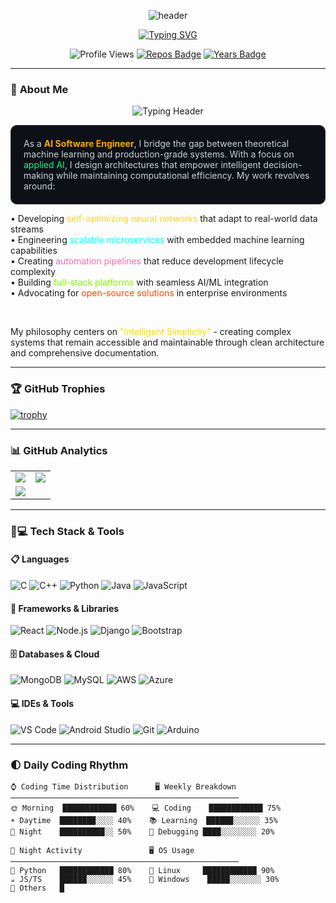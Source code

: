 <div align="center">
  
  ![header](https://capsule-render.vercel.app/api?type=waving&color=0:0A1128,100:00F3FF&height=300&section=header&text=OM%20SAH&fontSize=90&fontColor=ffffff&animation=scaleIn&desc=AI%20Software%20Engineer&descSize=28&descAlignY=65&stroke=1F51FF&strokeWidth=3)

  [![Typing SVG](https://readme-typing-svg.demolab.com?font=Space+Grotesk&weight=800&size=28&duration=4000&pause=1000&color=00F3FF&center=true&width=600&lines=🤖+AI+Systems+Architect;🚀+Full-Stack+Engineer;🔍+Solutions+Alchemist;🌱+Lifelong+Learner;⚡+Tech+Visionary&underline=true&underlineColor=1F51FF)](https://git.io/typing-svg)

  ![Profile Views](https://komarev.com/ghpvc/?username=omsah84&label=PROFILE+VISITS&color=00ff88&style=for-the-badge&labelColor=0d1117)
  [![Repos Badge](https://badges.pufler.dev/repos/omsah84?color=00ff88&style=for-the-badge&label=REPOSITORIES)](https://badges.pufler.dev)
  [![Years Badge](https://badges.pufler.dev/years/omsah84?color=00ff88&style=for-the-badge&label=CODING+YEARS)](https://badges.pufler.dev)

</div>

---

### 🧠 **About Me**

<p align="center">
  <img src="https://readme-typing-svg.demolab.com?font=Fira+Code&size=26&weight=700&pause=1000&color=00FF88&width=600&lines=BUILDING+INTELLIGENT+SYSTEMS;DESIGNING+SCALABLE+SOLUTIONS;ENGINEERING+AI+INNOVATIONS&center=true&vCenter=true&repeat=true&backgroundColor=0D1117&underline=true&underlineColor=FFFFFF&cursorColor=FFFFFF" alt="Typing Header" />
</p>

<p style="color: #c9d1d9; background-color: #0d1117; padding: 20px; border-radius: 10px; border: 1px solid #30363d;">
  As a <strong style="color: #FFA500;">AI Software Engineer</strong>, I bridge the gap between theoretical machine learning and production-grade systems. With a focus on <span style="color: #00FF88;">applied AI</span>, I design architectures that empower intelligent decision-making while maintaining computational efficiency. My work revolves around:

  <br>
  
  • Developing <span style="color: #FFD700;">self-optimizing neural networks</span> that adapt to real-world data streams<br>
  • Engineering <span style="color: #00FFFF;">scalable microservices</span> with embedded machine learning capabilities<br>
  • Creating <span style="color: #FF69B4;">automation pipelines</span> that reduce development lifecycle complexity<br>
  • Building <span style="color: #7CFC00;">full-stack platforms</span> with seamless AI/ML integration<br>
  • Advocating for <span style="color: #FF4500;">open-source solutions</span> in enterprise environments

  <br>
  
  My philosophy centers on <span style="color: #FFD700;">"Intelligent Simplicity"</span> - creating complex systems that remain accessible and maintainable through clean architecture and comprehensive documentation.
</p>

---

### 🏆 GitHub Trophies
[![trophy](https://github-profile-trophy.vercel.app/?username=omsah84&theme=onedark&row=1&margin-w=15&no-frame=true)](https://github.com/ryo-ma/github-profile-trophy)

---

### 📊 GitHub Analytics

<table>
  <tr>
    <td valign="top">
      <img src="https://github-readme-stats.vercel.app/api?username=omsah84&show_icons=true&theme=radical&hide_border=true" />
    </td>
    <td valign="top">
     <img src="https://streak-stats.demolab.com/?user=omsah84&theme=radical&hide_border=true" />
    </td>
  </tr>
  <tr>
    <td colspan="2">
      <img src="https://github-readme-activity-graph.vercel.app/graph?username=omsah84&theme=react-dark&hide_border=true&area=true" />
    </td>
  </tr>
</table>

---

### 👨💻 Tech Stack & Tools

#### 📋 Languages 
![C](https://img.shields.io/badge/C-00599C?style=for-the-badge&logo=c&logoColor=white)
![C++](https://img.shields.io/badge/C++-00599C?style=for-the-badge&logo=c%2B%2B&logoColor=white)
![Python](https://img.shields.io/badge/Python-3776AB?style=for-the-badge&logo=python&logoColor=white)
![Java](https://img.shields.io/badge/Java-007396?style=for-the-badge&logo=java&logoColor=white)
![JavaScript](https://img.shields.io/badge/JavaScript-F7DF1E?style=for-the-badge&logo=javascript&logoColor=black)

#### 🧩 Frameworks & Libraries
![React](https://img.shields.io/badge/React-20232A?style=for-the-badge&logo=react&logoColor=61DAFB)
![Node.js](https://img.shields.io/badge/Node.js-339933?style=for-the-badge&logo=nodedotjs&logoColor=white)
![Django](https://img.shields.io/badge/Django-092E20?style=for-the-badge&logo=django&logoColor=white)
![Bootstrap](https://img.shields.io/badge/Bootstrap-7952B3?style=for-the-badge&logo=bootstrap&logoColor=white)

#### 🗄️ Databases & Cloud
![MongoDB](https://img.shields.io/badge/MongoDB-47A248?style=for-the-badge&logo=mongodb&logoColor=white)
![MySQL](https://img.shields.io/badge/MySQL-4479A1?style=for-the-badge&logo=mysql&logoColor=white)
![AWS](https://img.shields.io/badge/AWS-232F3E?style=for-the-badge&logo=amazon-aws&logoColor=white)
![Azure](https://img.shields.io/badge/Azure-0089D6?style=for-the-badge&logo=microsoft-azure&logoColor=white)

#### 💻 IDEs & Tools
![VS Code](https://img.shields.io/badge/VS_Code-007ACC?style=for-the-badge&logo=visual-studio-code&logoColor=white)
![Android Studio](https://img.shields.io/badge/Android_Studio-3DDC84?style=for-the-badge&logo=android-studio&logoColor=white)
![Git](https://img.shields.io/badge/Git-F05032?style=for-the-badge&logo=git&logoColor=white)
![Arduino](https://img.shields.io/badge/Arduino-00979D?style=for-the-badge&logo=arduino&logoColor=white)

---

### 🌓 Daily Coding Rhythm

```text
⌚ Coding Time Distribution      🖥️ Weekly Breakdown
───────────────────────────────────────────────────
🌞 Morning  ████████████ 60%    💻 Coding    ████████████ 75%
☀️ Daytime  ████████░░░░ 40%    📚 Learning  ██████░░░░░░ 35%
🌙 Night    ██████████░░ 50%    🔧 Debugging ████░░░░░░░░ 20%

🌌 Night Activity               🖥️ OS Usage
───────────────────────────────────────────────────
🐍 Python   ████████████ 80%    🐧 Linux     ████████████ 90%
☕ JS/TS    ██████░░░░░░ 45%     Windows    █████░░░░░░░ 30%
🦀 Others   █
